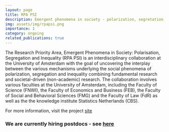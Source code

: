 ```yaml
---
layout: page
title: RPA PSI
description: Emergent phenomena in society - polarization, segretation, inequality
img: assets/img/rpapsi.png
importance: 1
category: ongoing
related_publications: true
---
```


The Research Priority Area, Emergent Phenomena in Society: Polarisation, Segregation and Inequality (RPA PSI) is an interdisciplinary collaboration at the University of Amsterdam with the goal of uncovering the interplay between the various mechanisms underlying the social phenomena of polarization, segregation and inequality combining fundamental research and societal-driven (non-academic) research. The collaboration involves various faculties at the University of Amsterdam, including the Faculty of Science (FNWI), the Faculty of Economics and Business (FEB), the Faculty of Social and Behavioral Sciences (FMG) and the Faculty of Law (FdR) as well as the the knowledge institute Statistics Netherlands (CBS).

For more information, visit the project [site](https://www.d-iep.org/emergentphenomenainsociety)

### We are currently hiring postdocs - see [here](https://www.d-iep.org/postdoc-fellowship)
